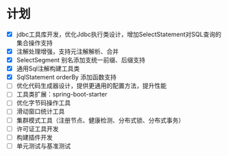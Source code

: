# 计划

- [x] jdbc工具库开发，优化Jdbc执行类设计，增加SelectStatement对SQL查询的集合操作支持
- [x] 注解处理增强，支持元注解解析、合并
- [x] SelectSegment 别名添加支统一前缀、后缀支持
- [x] 通用Sql注解构建工具类
- [x] SqlStatement orderBy 添加函数支持
- [ ] 优化代码生成器设计，提供更通用的配置方法，提升性能
- [ ] 工具类扩展：spring-boot-starter
- [ ] 优化字节码操作工具
- [ ] 滑动窗口统计工具
- [ ] 集群模式工具（注册节点、健康检测、分布式锁、分布式事务）
- [ ] 许可证工具开发
- [ ] 构建插件开发
- [ ] 单元测试与基准测试
